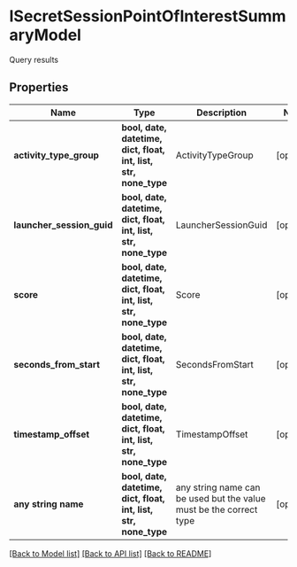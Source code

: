 # ISecretSessionPointOfInterestSummaryModel

Query results

## Properties
Name | Type | Description | Notes
------------ | ------------- | ------------- | -------------
**activity_type_group** | **bool, date, datetime, dict, float, int, list, str, none_type** | ActivityTypeGroup | [optional] 
**launcher_session_guid** | **bool, date, datetime, dict, float, int, list, str, none_type** | LauncherSessionGuid | [optional] 
**score** | **bool, date, datetime, dict, float, int, list, str, none_type** | Score | [optional] 
**seconds_from_start** | **bool, date, datetime, dict, float, int, list, str, none_type** | SecondsFromStart | [optional] 
**timestamp_offset** | **bool, date, datetime, dict, float, int, list, str, none_type** | TimestampOffset | [optional] 
**any string name** | **bool, date, datetime, dict, float, int, list, str, none_type** | any string name can be used but the value must be the correct type | [optional]

[[Back to Model list]](../README.md#documentation-for-models) [[Back to API list]](../README.md#documentation-for-api-endpoints) [[Back to README]](../README.md)


